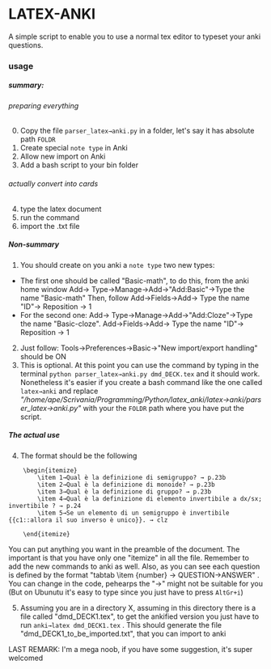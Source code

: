 # LATEX-ANKI
A simple script to enable you to use a normal tex editor to typeset your anki questions.

### usage
##### summary:

###### preparing everything
0. Copy the file `parser_latex→anki.py` in a folder, let's say it has absolute path `FOLDR` 
1. Create special  `note type`  in Anki
2. Allow new import on Anki
3. Add a bash script to your bin folder
###### actually convert into cards
4. type the latex document
5. run the command
6. import the .txt file


##### Non-summary

1. You should create on you anki a `note type` two new types:
  
  - The first one should be called "Basic-math", 
  to do this, from the anki home window Add→ Type→Manage→Add→"Add:Basic"→Type the name "Basic-math"
  Then, follow Add→Fields→Add→ Type the name "ID"→ Reposition → 1
  - For the second one:
    Add→ Type→Manage→Add→"Add:Cloze"→Type the name "Basic-cloze".
    Add→Fields→Add→ Type the name "ID"→ Reposition → 1
2. Just follow: Tools→Preferences→Basic→"New import/export handling" should be ON
3.  This is optional. At this point you can use the command by typing in the terminal `python parser_latex→anki.py dmd_DECK.tex` and it should work.
Nonetheless it's easier if you create a bash command like the one called `latex→anki` and replace *"/home/ape/Scrivania/Programming/Python/latex_anki/latex→anki/parser_latex→anki.py"* with your the `FOLDR` path where you have put the script.

##### The actual use
4. The format should be the following
``` 
	\begin{itemize}
		\item 1→Qual è la definizione di semigruppo? → p.23b
		\item 2→Qual è la definizione di monoide? → p.23b
		\item 3→Qual è la definizione di gruppo? → p.23b
		\item 4→Qual è la definizione di elemento invertibile a dx/sx; invertibile ? → p.24
		\item 5→Se un elemento di un semigruppo è invertibile {{c1::allora il suo inverso è unico}}. → clz

	\end{itemize}
 ```
You can put anything you want in the preamble of the document. The important is that you have only one "itemize" in all the file. Remember to add the new commands to anki as well.
Also, as you can see each question is defined by the format "tabtab \item {number} → QUESTION→ANSWER" . You can change in the code, pehearps the "→" might not be suitable for you (But on Ubunutu it's easy to type since you just have to press `AltGr+i`)

5. Assuming you are in a directory X, assuming in this directory there is a file called "dmd_DECK1.tex", to get the ankified version you just have to run `anki→latex dmd_DECK1.tex` . This should generate the file "dmd_DECK1_to_be_imported.txt", that you can import to anki


LAST REMARK: I'm a mega noob, if you have some suggestion, it's super welcomed
